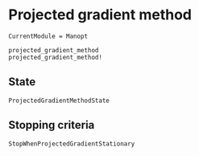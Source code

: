 # Projected gradient method

```@meta
CurrentModule = Manopt
```

```@docs
projected_gradient_method
projected_gradient_method!
```

## State

```@docs
ProjectedGradientMethodState
```

## Stopping criteria

```@docs
StopWhenProjectedGradientStationary
```